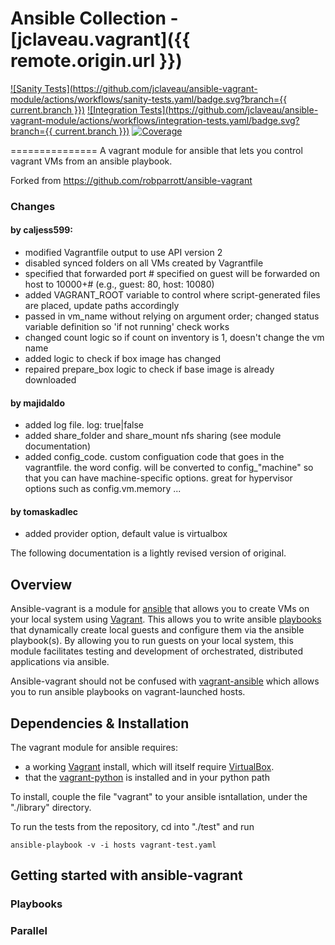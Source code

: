 # Ansible Collection - [jclaveau.vagrant]({{ remote.origin.url }})
[![Sanity Tests](https://github.com/jclaveau/ansible-vagrant-module/actions/workflows/sanity-tests.yaml/badge.svg?branch={{ current.branch }})](https://github.com/jclaveau/ansible-vagrant-module/actions/workflows/sanity-tests.yaml)
[![Integration Tests](https://github.com/jclaveau/ansible-vagrant-module/actions/workflows/integration-tests.yaml/badge.svg?branch={{ current.branch }})](https://github.com/jclaveau/ansible-vagrant-module/actions/workflows/integration-tests.yaml)
[![Coverage](https://codecov.io/gh/jclaveau/ansible-vagrant-module/branch/master/graph/badge.svg?token=qlZsPUMdwP)](https://codecov.io/gh/jclaveau/ansible-vagrant-module)

===============
A vagrant module for ansible that lets you control vagrant VMs from an ansible playbook.

Forked from https://github.com/robparrott/ansible-vagrant

### Changes

#### by caljess599:
* modified Vagrantfile output to use API version 2
* disabled synced folders on all VMs created by Vagrantfile
* specified that forwarded port # specified on guest will be forwarded on host to 10000+# (e.g., guest: 80, host: 10080)
* added VAGRANT_ROOT variable to control where script-generated files are placed, update paths accordingly
* passed in vm_name without relying on argument order; changed status variable definition so 'if not running' check works
* changed count logic so if count on inventory is 1, doesn't change the vm name
* added logic to check if box image has changed
* repaired prepare_box logic to check if base image is already downloaded

#### by majidaldo
* added log file. log: true|false
* added share_folder and share_mount nfs sharing (see module documentation)
* added config_code. custom configuation code that goes in the vagrantfile. the word config. will be converted to config_"machine" so that you can have machine-specific options. great for hypervisor options such as config.vm.memory ...


#### by tomaskadlec
* added provider option, default value is virtualbox

The following documentation is a lightly revised version of original.

## Overview
Ansible-vagrant is a module for [ansible](http://ansible.cc) that allows you to create VMs on your local system using [Vagrant](http://vagrantup.com/).
This allows you to write ansible [playbooks](http://ansible.github.com/playbooks.html) that dynamically create local guests and configure them via the ansible playbook(s).
By allowing you to run guests on your local system, this module facilitates testing and development of orchestrated, distributed applications via ansible.

Ansible-vagrant should not be confused with [vagrant-ansible](https://github.com/dsander/vagrant-ansible) which allows you to run ansible playbooks on vagrant-launched hosts.

## Dependencies & Installation

The vagrant module for ansible requires:

 * a working [Vagrant](http://vagrantup.com/) install, which will itself
   require [VirtualBox](https://www.virtualbox.org/wiki/Downloads).
 * that the [vagrant-python](https://github.com/todddeluca/python-vagrant) is installed and in your python path

To install, couple the file "vagrant" to your ansible isntallation, under the "./library" directory.

To run the tests from the repository, cd into "./test" and run

    ansible-playbook -v -i hosts vagrant-test.yaml

## Getting started with ansible-vagrant

### Playbooks

### Parallel

